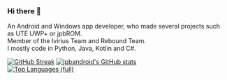 ### Hi there 👋

<!--
**jpbandroid/jpbandroid** is a ✨ _special_ ✨ repository because its `README.md` (this file) appears on your GitHub profile.
-->

An Android and Windows app developer, who made several projects such as UTE UWP+ or jpbROM.<br> Member of the Ivirius Team and Rebound Team.<br>
I mostly code in Python, Java, Kotlin and C#.

[![GitHub Streak](https://github-readme-streak-stats.herokuapp.com?user=jpbandroid&theme=windows-dark&type=png)](https://git.io/streak-stats)
[![jpbandroid's GitHub stats](https://github-readme-stats.vercel.app/api?username=jpbandroid)](https://github.com/jpbandroid/jpbandroid/)<br>
[![Top Languages (full)](https://github-readme-stats.vercel.app/api/top-langs/?username=jpbandroid)](https://github.com/jpbandroid/jpbandroid/)
